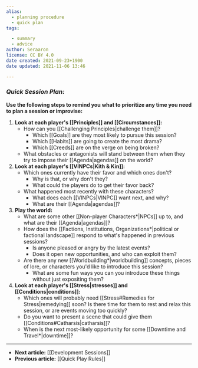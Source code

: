 ```yaml
---
alias:
  - planning procedure
  - quick plan
tags:

  - summary
  - advice
author: Seraaron
license: CC BY 4.0
date created: 2021-09-23+1900
date updated: 2021-11-06 13:46

---
```


### *Quick Session Plan:*

**Use the following steps to remind you what to prioritize any time you need to plan a session or improvise:**

1.  **Look at each player's [[Principles]] and [[Circumstances]]:**
    -   How can you [[Challenging Principles|challenge them]]?
		-   Which [[Goals]] are they most likely to pursue this session?
		-   Which [[Habits]] are going to create the most drama?
		-   Which [[Creeds]] are on the verge on being broken?
    -   What obstacles or antagonists will stand between them when they try to impose their [[Agenda|agendas]] on the world?
2.  **Look at each player's [[VINPCs|Kith & Kin]]:**
    -   Which ones currently have their favor and which ones don't?
		-   Why is that, or why don't they?
		-   What could the players do to get their favor back?
    -   What happened most recently with these characters? 
		-   What does each [[VINPCs|VINPC]] want next, and why?
		-   What are their [[Agenda|agendas]]?
3.  **Play the world:**
    -   What are some other [[Non-player Characters*|NPCs]] up to, and what are their [[Agenda|agendas]]?
    -   How does the [[Factions, Institutions, Organizations*|political or factional landscape]] respond to what's happened in previous sessions?
		-   Is anyone pleased or angry by the latest events?
		-   Does it open new opportunities, and who can exploit them?
    -   Are there any new [[Worldbuilding*|worldbuilding]] concepts, pieces of lore, or characters you'd like to introduce this session?
		-   What are some fun ways you can you introduce these things without just expositing them?
4.  **Look at each player's [[Stress|stresses]] and [[Conditions|conditions]]:**
    -   Which ones will probably need [[Stress#Remedies for Stress|remedying]] soon? Is there time for them to rest and relax this session, or are events moving too quickly?
    -   Do you want to present a scene that could give them [[Conditions#Catharsis|catharsis]]?
    -   When is the next most-likely opportunity for some [[Downtime and Travel*|downtime]]?

---

-   **Next article:** [[Development Sessions]]
-   **Previous article:** [[Quick Play Rules]]
